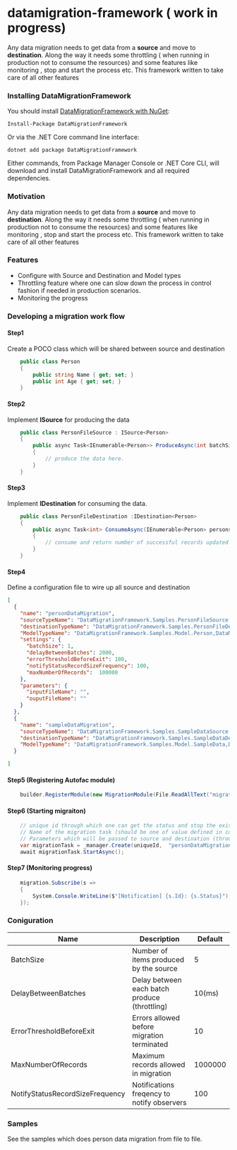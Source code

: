 # datamigration-framework ( work in progress)

Any data migration needs to get data from a __source__ and move to __destination__. Along the way it needs some throttling ( when running in production not to consume the resources) and some features like monitoring , stop and start the process etc. This framework written to take care of all other features 


### Installing DataMigrationFramework

You should install [DataMigrationFramework with NuGet](https://www.nuget.org/packages/DataMigrationFramework):

    Install-Package DataMigrationFramework
    
Or via the .NET Core command line interface:

    dotnet add package DataMigrationFramework

Either commands, from Package Manager Console or .NET Core CLI, will download and install DataMigrationFramework and all required dependencies.


### Motivation
Any data migration needs to get data from a __source__ and move to __destination__. Along the way it needs some throttling ( when running in production not to consume the resources) and some features like monitoring , stop and start the process etc. This framework written to take care of all other features 

### Features
* Configure with Source and Destination and Model types
* Throttling feature where one can slow down the process in control fashion if needed in production scenarios.
* Monitoring the progress

### Developing a migration work flow
#### Step1
Create a POCO class which will be shared between source and destination
```csharp
    public class Person
    {
        public string Name { get; set; }
        public int Age { get; set; }
    }
```

#### Step2
Implement __ISource<T>__ for producing the data
```csharp
    public class PersonFileSource : ISource<Person>
    {
        public async Task<IEnumerable<Person>> ProduceAsync(int batchSize)
        {
            // produce the data here.
        }
    }
```

#### Step3
Implement __IDestination<T>__ for consuming the data.
```csharp
    public class PersonFileDestination :IDestination<Person>
    {
        public async Task<int> ConsumeAsync(IEnumerable<Person> persons)
        {
            // consume and return number of successful records updated (used for tracking errors.)
        }
    }
```

#### Step4
Define a configuration file to wire up all source and destination
```json
[
  {
    "name": "personDataMigration",
    "sourceTypeName": "DataMigrationFramework.Samples.PersonFileSource,DataMigrationFramework.Samples.dll",
    "destinationTypeName": "DataMigrationFramework.Samples.PersonFileDestination,DataMigrationFramework.Samples.dll",
    "ModelTypeName": "DataMigrationFramework.Samples.Model.Person,DataMigrationFramework.Samples.dll",
    "settings": {
      "batchSize": 1,
      "delayBetweenBatches": 2000,
      "errorThresholdBeforeExit": 100,
      "notifyStatusRecordSizeFrequency": 100,
      "maxNumberOfRecords":  100000 
    },
    "parameters": {
      "inputFileName": "",
      "ouputFileName": ""
    }
  },
  {
    "name": "sampleDataMigration",
    "sourceTypeName": "DataMigrationFramework.Samples.SampleDataSource,DataMigrationFramework.Samples.dll",
    "destinationTypeName": "DataMigrationFramework.Samples.SampleDataDestination,DataMigrationFramework.Samples.dll",
    "ModelTypeName": "DataMigrationFramework.Samples.Model.SampleData,DataMigrationFramework.Samples.dll"
  }

]
```
#### Step5 (Registering Autofac module)
```csharp
    builder.RegisterModule(new MigrationModule(File.ReadAllText("migrationConfig.json")));
```
#### Step6 (Starting migraiton)
```csharp
    // unique id through which one can get the status and stop the existing migration
    // Name of the migration task (should be one of value defined in configuration)
    // Parameters which will be passed to source and destination (through PrepareAsync method).
    var migrationTask = _manager.Create(uniqueId,  "personDataMigration", new Dictionary<string,string>{});
    await migrationTask.StartAsync();
```

#### Step7 (Monitoring progress)
```csharp
    migration.Subscribe(s =>
    {
        System.Console.WriteLine($"[Notification] {s.Id}: {s.Status}");
    });

```

### Coniguration
| Name                                      |  Description                                       | Default  |
|------------------------------------------|----------------------------------------------------|----------|
| BatchSize                                |  Number of items produced by the source            |   5      | 
| DelayBetweenBatches                      |  Delay between each batch produce (throttling)     |   10(ms) | 
| ErrorThresholdBeforeExit                 |  Errors allowed before migration terminated        |   10     | 
| MaxNumberOfRecords                       |  Maximum records allowed in migration              | 1000000  | 
| NotifyStatusRecordSizeFrequency          |  Notifications freqency to notify observers        |   100    | 


### Samples
See the samples which does person data migration from file to file.




